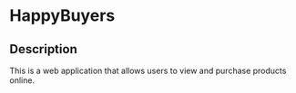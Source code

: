 # HappyBuyers

## Description
This is a web application that allows users to view and purchase products online.